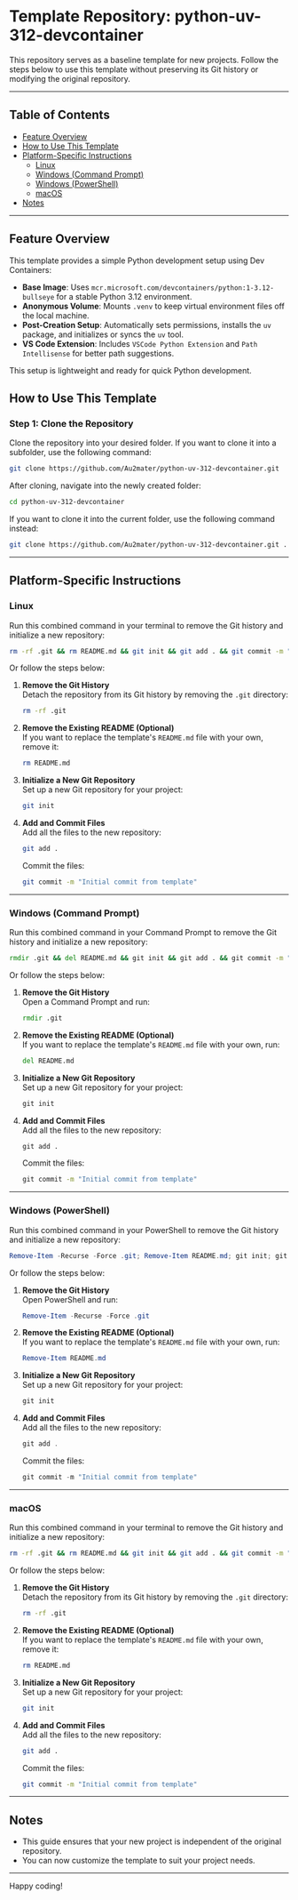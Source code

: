 # Template Repository: python-uv-312-devcontainer

This repository serves as a baseline template for new projects. Follow the steps below to use this template without preserving its Git history or modifying the original repository.

---

## Table of Contents
- [Feature Overview](#feature-overview)
- [How to Use This Template](#how-to-use-this-template)
- [Platform-Specific Instructions](#platform-specific-instructions)
  - [Linux](#linux)
  - [Windows (Command Prompt)](#windows-command-prompt)
  - [Windows (PowerShell)](#windows-powershell)
  - [macOS](#macos)
- [Notes](#notes)

---
## Feature Overview

This template provides a simple Python development setup using Dev Containers:

- **Base Image**: Uses `mcr.microsoft.com/devcontainers/python:1-3.12-bullseye` for a stable Python 3.12 environment.
- **Anonymous Volume**: Mounts `.venv` to keep virtual environment files off the local machine.
- **Post-Creation Setup**: Automatically sets permissions, installs the `uv` package, and initializes or syncs the `uv` tool.
- **VS Code Extension**: Includes `VSCode Python Extension` and `Path Intellisense` for better path suggestions.

This setup is lightweight and ready for quick Python development.

## How to Use This Template

### Step 1: Clone the Repository
Clone the repository into your desired folder. If you want to clone it into a subfolder, use the following command:

```bash
git clone https://github.com/Au2mater/python-uv-312-devcontainer.git
```

After cloning, navigate into the newly created folder:
```bash
cd python-uv-312-devcontainer
```

If you want to clone it into the current folder, use the following command instead:

```bash
git clone https://github.com/Au2mater/python-uv-312-devcontainer.git .
```

---

## Platform-Specific Instructions

### **Linux**
Run this combined command in your terminal to remove the Git history and initialize a new repository:
```bash
rm -rf .git && rm README.md && git init && git add . && git commit -m "Initial commit from template"
```
Or follow the steps below:

1. **Remove the Git History**  
   Detach the repository from its Git history by removing the `.git` directory:
   ```bash
   rm -rf .git
   ```

2. **Remove the Existing README (Optional)**  
   If you want to replace the template's `README.md` file with your own, remove it:
   ```bash
   rm README.md
   ```

3. **Initialize a New Git Repository**  
   Set up a new Git repository for your project:
   ```bash
   git init
   ```

4. **Add and Commit Files**  
   Add all the files to the new repository:
   ```bash
   git add .
   ```
   Commit the files:
   ```bash
   git commit -m "Initial commit from template"
   ```

---

### **Windows (Command Prompt)**
Run this combined command in your Command Prompt to remove the Git history and initialize a new repository:
```cmd
rmdir .git && del README.md && git init && git add . && git commit -m "Initial commit from template"
```
Or follow the steps below:
1. **Remove the Git History**  
   Open a Command Prompt and run:
   ```cmd
   rmdir .git
   ```

2. **Remove the Existing README (Optional)**  
   If you want to replace the template's `README.md` file with your own, run:
   ```cmd
   del README.md
   ```

3. **Initialize a New Git Repository**  
   Set up a new Git repository for your project:
   ```cmd
   git init
   ```

4. **Add and Commit Files**  
   Add all the files to the new repository:
   ```cmd
   git add .
   ```
   Commit the files:
   ```cmd
   git commit -m "Initial commit from template"
   ```

---

### **Windows (PowerShell)**
Run this combined command in your PowerShell to remove the Git history and initialize a new repository:
```powershell
Remove-Item -Recurse -Force .git; Remove-Item README.md; git init; git add .; git commit -m "Initial commit from template"
```
Or follow the steps below:

1. **Remove the Git History**  
   Open PowerShell and run:
   ```powershell
   Remove-Item -Recurse -Force .git
   ```

2. **Remove the Existing README (Optional)**  
   If you want to replace the template's `README.md` file with your own, run:
   ```powershell
   Remove-Item README.md
   ```

3. **Initialize a New Git Repository**  
   Set up a new Git repository for your project:
   ```powershell
   git init
   ```

4. **Add and Commit Files**  
   Add all the files to the new repository:
   ```powershell
   git add .
   ```
   Commit the files:
   ```powershell
   git commit -m "Initial commit from template"
   ```

---

### **macOS**
Run this combined command in your terminal to remove the Git history and initialize a new repository:
```bash
rm -rf .git && rm README.md && git init && git add . && git commit -m "Initial commit from template"
```
Or follow the steps below:

1. **Remove the Git History**  
   Detach the repository from its Git history by removing the `.git` directory:
   ```bash
   rm -rf .git
   ```

2. **Remove the Existing README (Optional)**  
   If you want to replace the template's `README.md` file with your own, remove it:
   ```bash
   rm README.md
   ```

3. **Initialize a New Git Repository**  
   Set up a new Git repository for your project:
   ```bash
   git init
   ```

4. **Add and Commit Files**  
   Add all the files to the new repository:
   ```bash
   git add .
   ```
   Commit the files:
   ```bash
   git commit -m "Initial commit from template"
   ```

---

## Notes
- This guide ensures that your new project is independent of the original repository.
- You can now customize the template to suit your project needs.

---

Happy coding!
